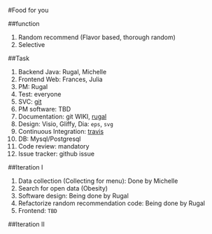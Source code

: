 #Food for you


##function
1. Random recommend (Flavor based, thorough random)
2. Selective


##Task
1. Backend Java: Rugal, Michelle
2. Frontend Web: Frances, Julia
3. PM: Rugal
4. Test: everyone
5. SVC: [git](github.com)
6. PM software: TBD
7. Documentation: git WIKI, [rugal](rugal.ga)
8. Design: Visio, Gliffy, Dia: `eps`, `svg`
8. Continuous Integration: [travis](https://travis-ci.org/)
9. DB: Mysql/Postgresql
10. Code review: mandatory
11. Issue tracker: github issue


##Iteration I
1. Data collection (Collecting for menu): Done by Michelle
2. Search for open data (Obesity)
3. Software design: Being done by Rugal
3. Refactorize random recommendation code: Being done by Rugal
4. Frontend: `TBD`



##Iteration II
